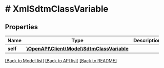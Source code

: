 # # XmlSdtmClassVariable

## Properties

Name | Type | Description | Notes
------------ | ------------- | ------------- | -------------
**self** | [**\OpenAPI\Client\Model\SdtmClassVariable**](SdtmClassVariable.md) |  | [optional]

[[Back to Model list]](../../README.md#models) [[Back to API list]](../../README.md#endpoints) [[Back to README]](../../README.md)
